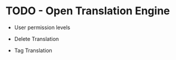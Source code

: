TODO - Open Translation Engine
===

* User permission levels

* Delete Translation

* Tag Translation
